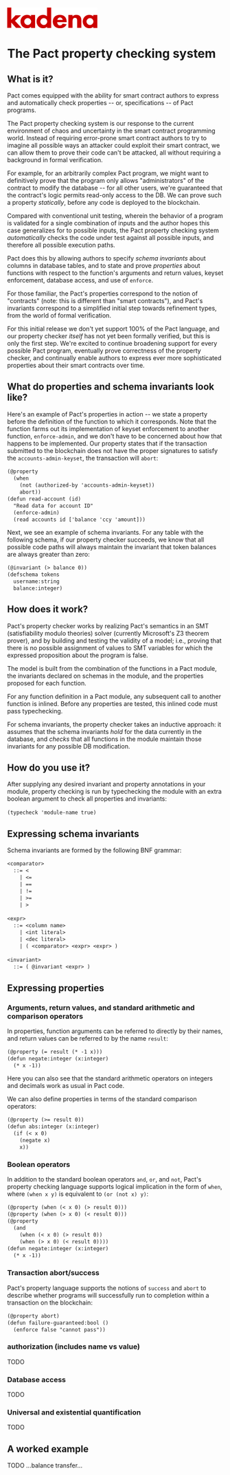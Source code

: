 ![](img/kadena-logo-210px.png)

The Pact property checking system
===

## What is it?

Pact comes equipped with the ability for smart contract authors to express and
automatically check properties -- or, specifications -- of Pact programs.

The Pact property checking system is our response to the current environment of
chaos and uncertainty in the smart contract programming world. Instead of
requiring error-prone smart contract authors to try to imagine all possible
ways an attacker could exploit their smart contract, we can allow them to prove
their code can't be attacked, all without requiring a background in formal
verification.

For example, for an arbitrarily complex Pact program, we might want to
definitively prove that the program only allows "administrators" of the
contract to modify the database -- for all other users, we're guaranteed that
the contract's logic permits read-only access to the DB. We can prove such a
property _statically_, before any code is deployed to the blockchain.

Compared with conventional unit testing, wherein the behavior of a program is
validated for a single combination of inputs and the author hopes this case
generalizes for to possible inputs, the Pact property checking system
_automatically_ checks the code under test against all possible inputs, and
therefore all possible execution paths.

Pact does this by allowing authors to specify _schema invariants_ about columns
in database tables, and to state and prove _properties_ about functions with
respect to the function's arguments and return values, keyset enforcement,
database access, and use of `enforce`.

For those familiar, the Pact's properties correspond to the notion of
"contracts" (note: this is different than "smart contracts"), and Pact's
invariants correspond to a simplified initial step towards refinement types,
from the world of formal verification.

For this initial release we don't yet support 100% of the Pact language, and
our property checker _itself_ has not yet been formally verified, but this is
only the first step. We're excited to continue broadening support for every
possible Pact program, eventually prove correctness of the property checker,
and continually enable authors to express ever more sophisticated properties
about their smart contracts over time.

## What do properties and schema invariants look like?

Here's an example of Pact's properties in action -- we state a property before
the definition of the function to which it corresponds. Note that the function
farms out its implementation of keyset enforcement to another function,
`enforce-admin`, and we don't have to be concerned about how that happens to be
implemented. Our property states that if the transaction submitted to the
blockchain does not have the proper signatures to satisfy the
`accounts-admin-keyset`, the transaction will `abort`:

```
(@property
  (when
    (not (authorized-by 'accounts-admin-keyset))
    abort))
(defun read-account (id)
  "Read data for account ID"
  (enforce-admin)
  (read accounts id ['balance 'ccy 'amount]))
```

Next, we see an example of schema invariants. For any table with the following
schema, if our property checker succeeds, we know that all possible code paths
will always maintain the invariant that token balances are always greater than
zero:

```
(@invariant (> balance 0))
(defschema tokens
  username:string
  balance:integer)
```

## How does it work?

Pact's property checker works by realizing Pact's semantics in an SMT
(satisfiability modulo theories) solver (currently Microsoft's Z3 theorem
prover), and by building and testing the validity of a model; i.e., proving
that there is no possible assignment of values to SMT variables for which the
expressed proposition about the program is false.

The model is built from the combination of the functions in a Pact module, the
invariants declared on schemas in the module, and the properties proposed for
each function.

For any function definition in a Pact module, any subsequent call to another
function is inlined. Before any properties are tested, this inlined code must
pass typechecking.

For schema invariants, the property checker takes an inductive approach: it
assumes that the schema invariants _hold_ for the data currently in the
database, and _checks_ that all functions in the module maintain those
invariants for any possible DB modification.

## How do you use it?

After supplying any desired invariant and property annotations in your module,
property checking is run by typechecking the module with an extra boolean
argument to check all properties and invariants:

`(typecheck 'module-name true)`

## Expressing schema invariants

Schema invariants are formed by the following BNF grammar:

```
<comparator>
  ::= <
    | <=
    | ==
    | !=
    | >=
    | >

<expr>
  ::= <column name>
    | <int literal>
    | <dec literal>
    | ( <comparator> <expr> <expr> )

<invariant>
  ::= ( @invariant <expr> )
```

## Expressing properties

### Arguments, return values, and standard arithmetic and comparison operators

In properties, function arguments can be referred to directly by their names,
and return values can be referred to by the name `result`:

```
(@property (= result (* -1 x)))
(defun negate:integer (x:integer)
  (* x -1))
```

Here you can also see that the standard arithmetic operators on integers and
decimals work as usual in Pact code.

We can also define properties in terms of the standard comparison operators:

```
(@property (>= result 0))
(defun abs:integer (x:integer)
  (if (< x 0)
    (negate x)
    x))
```

### Boolean operators

In addition to the standard boolean operators `and`, `or`, and `not`, Pact's
property checking language supports logical implication in the form of `when`,
where `(when x y)` is equivalent to `(or (not x) y)`:

```
(@property (when (< x 0) (> result 0)))
(@property (when (> x 0) (< result 0)))
(@property
  (and
    (when (< x 0) (> result 0))
    (when (> x 0) (< result 0))))
(defun negate:integer (x:integer)
  (* x -1))
```

### Transaction abort/success

Pact's property language supports the notions of `success` and `abort` to
describe whether programs will successfully run to completion within a
transaction on the blockchain:

```
(@property abort)
(defun failure-guaranteed:bool ()
  (enforce false "cannot pass"))
```



### authorization (includes name vs value)

TODO

### Database access

TODO

### Universal and existential quantification

TODO

## A worked example

TODO ...balance transfer...
